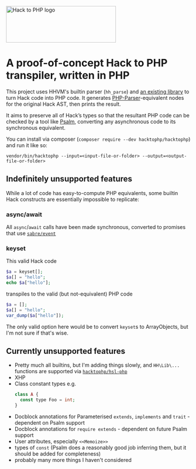 <img src="https://hacktophp.github.io/hacktophp/logo.svg?1" alt="Hack to PHP logo" width="300px" height="100px" />

# A proof-of-concept Hack to PHP transpiler, written in PHP

This project uses HHVM's builtin parser (`hh_parse`) and [an existing library](https://github.com/hhvm/hhast) to turn Hack code into PHP code. It generates [PHP-Parser](https://github.com/nikic/php-parser)-equivalent nodes for the original Hack AST, then prints the result.

It aims to preserve all of Hack’s types so that the resultant PHP code can be checked by a tool like [Psalm](https://github.com/vimeo/psalm), converting any asynchronous code to its synchronous equivalent.

You can install via composer (`composer require --dev hacktophp/hacktophp`) and run it like so:

```
vendor/bin/hacktophp --input=<input-file-or-folder> --output=<output-file-or-folder>
```

## Indefinitely unsupported features

While a lot of code has easy-to-compute PHP equivalents, some builtin Hack constructs are essentially impossible to replicate:

### async/await

All `async`/`await` calls have been made synchronous, converted to promises that use [`sabre/event`](https://github.com/sabre/event)

### keyset

This valid Hack code
```php
$a = keyset[];
$a[] = "hello";
echo $a["hello"];
```
transpiles to the valid (but not-equivalent) PHP code
```php
$a = [];
$a[] = "hello";
var_dump($a["hello"]);
```

The only valid option here would be to convert `keyset`s to ArrayObjects, but I'm not sure if that's wise.

## Currently unsupported features

- Pretty much all builtins, but I'm adding things slowly, and `HH\Lib\...` functions are supported via [`hacktophp/hsl-php`](https://github.com/hacktophp/hsl-php)
- XHP
- Class constant types e.g.
  ```php
  class A {
    const type Foo = int;
  }
  ```
- Docblock annotations for Parameterised `extends`, `implements` and `trait` - dependent on Psalm support
- Docblock annotations for `require extends` - dependent on future Psalm support
- User attributes, especially `<<Memoize>>`
- types of `const` (Psalm does a reasonably good job inferring them, but it should be added for completeness)
- probably many more things I haven't considered

